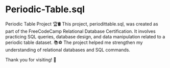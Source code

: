# Periodic-Table.sql
Periodic Table Project 🏆🛢️
This project, periodittable.sql, was created as part of the FreeCodeCamp Relational Database Certification.
It involves practicing SQL queries, database design, and data manipulation related to a periodic table dataset. 📚⚽
The project helped me strengthen my understanding of relational databases and SQL commands.

Thank you for visiting! 🙌
